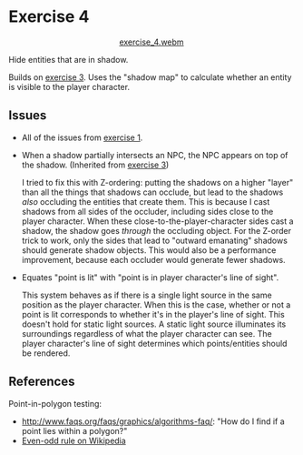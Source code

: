 # Exercise 4

<div align="center">

<!-- ../videos/exercise_4.webm -->
[exercise_4.webm](https://github.com/LightAndLight/boxybox/assets/2536121/20cb88d8-44de-48a6-b98f-4616c718883c)

</div>

Hide entities that are in shadow.

Builds on [exercise 3](../exercise-3/index.md).
Uses the "shadow map" to calculate whether an entity is visible to the player character.

## Issues

* All of the issues from [exercise 1](../exercise-1/index.md#issues).
* When a shadow partially intersects an NPC, the NPC appears on top of the shadow. (Inherited from
  [exercise 3](../exercise-3/index.md))

  I tried to fix this with Z-ordering: putting the shadows on a higher "layer" than all the things
  that shadows can occlude, but lead to the shadows *also* occluding the entities that create
  them.
  This is because I cast shadows from all sides of the occluder, including sides close to the
  player character.
  When these close-to-the-player-character sides cast a shadow, the shadow goes *through* the
  occluding object.
  For the Z-order trick to work, only the sides that lead to "outward emanating" shadows should
  generate shadow objects.
  This would also be a performance improvement, because each occluder would generate fewer shadows.

* Equates "point is lit" with "point is in player character's line of sight".

  This system behaves as if there is a single light source in the same position as the player
  character.
  When this is the case, whether or not a point is lit corresponds to whether it's in the player's
  line of sight.
  This doesn't hold for static light sources.
  A static light source illuminates its surroundings regardless of what the player character can
  see.
  The player character's line of sight determines which points/entities should be rendered.

## References

Point-in-polygon testing:

* <http://www.faqs.org/faqs/graphics/algorithms-faq/>: "How do I find if a point lies within a polygon?"
* [Even-odd rule on Wikipedia](https://en.m.wikipedia.org/wiki/Even%E2%80%93odd_rule)
